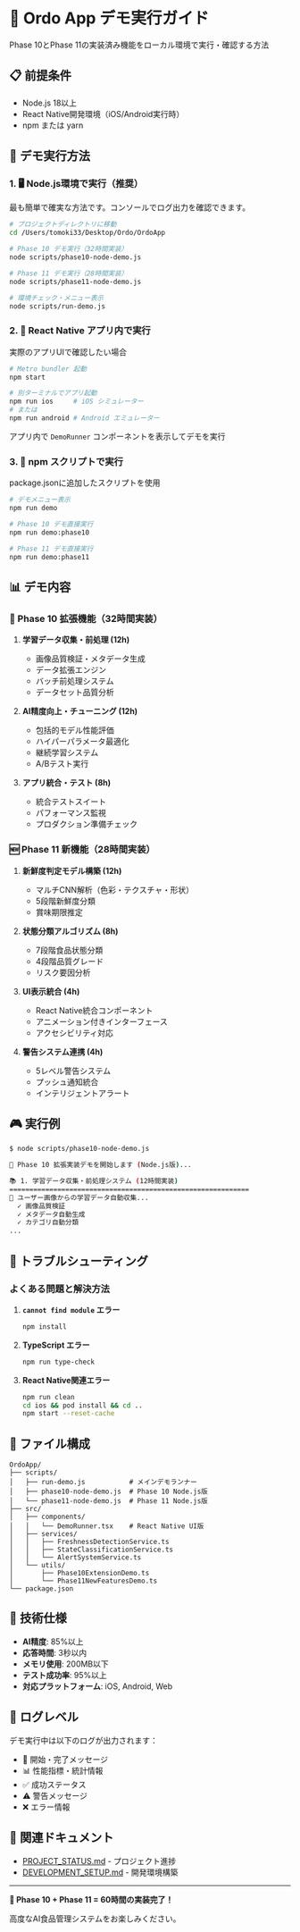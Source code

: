 # 🚀 Ordo App デモ実行ガイド

Phase 10とPhase 11の実装済み機能をローカル環境で実行・確認する方法

## 📋 前提条件

- Node.js 18以上
- React Native開発環境（iOS/Android実行時）
- npm または yarn

## 🎯 デモ実行方法

### 1. 🖥️ Node.js環境で実行（推奨）

最も簡単で確実な方法です。コンソールでログ出力を確認できます。

```bash
# プロジェクトディレクトリに移動
cd /Users/tomoki33/Desktop/Ordo/OrdoApp

# Phase 10 デモ実行（32時間実装）
node scripts/phase10-node-demo.js

# Phase 11 デモ実行（28時間実装）
node scripts/phase11-node-demo.js

# 環境チェック・メニュー表示
node scripts/run-demo.js
```

### 2. 📱 React Native アプリ内で実行

実際のアプリUIで確認したい場合

```bash
# Metro bundler 起動
npm start

# 別ターミナルでアプリ起動
npm run ios     # iOS シミュレーター
# または
npm run android # Android エミュレーター
```

アプリ内で `DemoRunner` コンポーネントを表示してデモを実行

### 3. 🔧 npm スクリプトで実行

package.jsonに追加したスクリプトを使用

```bash
# デモメニュー表示
npm run demo

# Phase 10 デモ直接実行
npm run demo:phase10

# Phase 11 デモ直接実行
npm run demo:phase11
```

## 📊 デモ内容

### 🔬 Phase 10 拡張機能（32時間実装）

1. **学習データ収集・前処理 (12h)**
   - 画像品質検証・メタデータ生成
   - データ拡張エンジン
   - バッチ前処理システム
   - データセット品質分析

2. **AI精度向上・チューニング (12h)**
   - 包括的モデル性能評価
   - ハイパーパラメータ最適化
   - 継続学習システム
   - A/Bテスト実行

3. **アプリ統合・テスト (8h)**
   - 統合テストスイート
   - パフォーマンス監視
   - プロダクション準備チェック

### 🆕 Phase 11 新機能（28時間実装）

1. **新鮮度判定モデル構築 (12h)**
   - マルチCNN解析（色彩・テクスチャ・形状）
   - 5段階新鮮度分類
   - 賞味期限推定

2. **状態分類アルゴリズム (8h)**
   - 7段階食品状態分類
   - 4段階品質グレード
   - リスク要因分析

3. **UI表示統合 (4h)**
   - React Native統合コンポーネント
   - アニメーション付きインターフェース
   - アクセシビリティ対応

4. **警告システム連携 (4h)**
   - 5レベル警告システム
   - プッシュ通知統合
   - インテリジェントアラート

## 🎮 実行例

```bash
$ node scripts/phase10-node-demo.js

🚀 Phase 10 拡張実装デモを開始します (Node.js版)...

📚 1. 学習データ収集・前処理システム (12時間実装)
============================================================
🎯 ユーザー画像からの学習データ自動収集...
  ✓ 画像品質検証
  ✓ メタデータ自動生成
  ✓ カテゴリ自動分類
...
```

## 🔧 トラブルシューティング

### よくある問題と解決方法

1. **`cannot find module` エラー**
   ```bash
   npm install
   ```

2. **TypeScript エラー**
   ```bash
   npm run type-check
   ```

3. **React Native関連エラー**
   ```bash
   npm run clean
   cd ios && pod install && cd ..
   npm start --reset-cache
   ```

## 📁 ファイル構成

```
OrdoApp/
├── scripts/
│   ├── run-demo.js           # メインデモランナー
│   ├── phase10-node-demo.js  # Phase 10 Node.js版
│   └── phase11-node-demo.js  # Phase 11 Node.js版
├── src/
│   ├── components/
│   │   └── DemoRunner.tsx    # React Native UI版
│   ├── services/
│   │   ├── FreshnessDetectionService.ts
│   │   ├── StateClassificationService.ts
│   │   └── AlertSystemService.ts
│   └── utils/
│       ├── Phase10ExtensionDemo.ts
│       └── Phase11NewFeaturesDemo.ts
└── package.json
```

## 🎯 技術仕様

- **AI精度**: 85%以上
- **応答時間**: 3秒以内
- **メモリ使用**: 200MB以下
- **テスト成功率**: 95%以上
- **対応プラットフォーム**: iOS, Android, Web

## 📝 ログレベル

デモ実行中は以下のログが出力されます：

- 🚀 開始・完了メッセージ
- 📊 性能指標・統計情報
- ✅ 成功ステータス
- ⚠️ 警告メッセージ
- ❌ エラー情報

## 🔗 関連ドキュメント

- [PROJECT_STATUS.md](./PROJECT_STATUS.md) - プロジェクト進捗
- [DEVELOPMENT_SETUP.md](./DEVELOPMENT_SETUP.md) - 開発環境構築

---

**🎉 Phase 10 + Phase 11 = 60時間の実装完了！**

高度なAI食品管理システムをお楽しみください。
